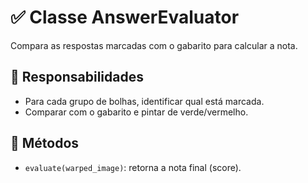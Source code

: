 # ✅ Classe AnswerEvaluator

Compara as respostas marcadas com o gabarito para calcular a nota.

## 🧠 Responsabilidades
- Para cada grupo de bolhas, identificar qual está marcada.
- Comparar com o gabarito e pintar de verde/vermelho.

## 🔧 Métodos
- `evaluate(warped_image)`: retorna a nota final (score).